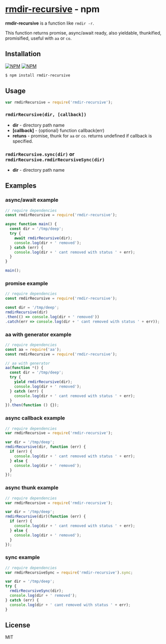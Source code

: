 [rmdir-recursive](https://www.npmjs.com/package/rmdir-recursive) - npm
===============

  **rmdir-recursive** is a function like `rmdir -r`.

  This function returns promise, async/await ready, also yieldable, thunkified, promisified, useful with `aa` or `co`.

Installation
------------

[![NPM](https://nodei.co/npm/rmdir-recursive.png?downloads=true&downloadRank=true&stars=true)](https://nodei.co/npm/rmdir-recursive/)
[![NPM](https://nodei.co/npm-dl/rmdir-recursive.png?height=2)](https://nodei.co/npm/rmdir-recursive/)

```bash
$ npm install rmdir-recursive
```

Usage
-----

```js
var rmdirRecursive = require('rmdir-recursive');
```

### `rmdirRecursive(dir, [callback])`

+ **dir** - directory path name
+ **[callback]** - {optional} function callback(err)
+ **retuns** - promise, thunk for `aa` or `co`. returns undefined if callback is specified.

### `rmdirRecursive.sync(dir)` or `rmdirRecursive.rmdirRecursiveSync(dir)`

+ **dir** - directory path name

Examples
--------

### async/await example

```js
// require dependencies
const rmdirRecursive = require('rmdir-recursive');

async function main() {
  const dir = '/tmp/deep';
  try {
    await rmdirRecursive(dir);
    console.log(dir + ' removed');
  } catch (err) {
    console.log(dir + ' cant removed with status ' + err);
  }
}

main();
```

### promise example

```js
// require dependencies
const rmdirRecursive = require('rmdir-recursive');

const dir = '/tmp/deep';
rmdirRecursive(dir)
.then(() => console.log(dir + ' removed'))
.catch(err => console.log(dir + ' cant removed with status ' + err));
```

### aa with generator example

```js
// require dependencies
const aa = require('aa');
const rmdirRecursive = require('rmdir-recursive');

// aa with generator
aa(function *() {
  const dir = '/tmp/deep';
  try {
    yield rmdirRecursive(dir);
    console.log(dir + ' removed');
  } catch (err) {
    console.log(dir + ' cant removed with status ' + err);
  }
}).then(function () {});
```

### async callback example

```js
// require dependencies
var rmdirRecursive = require('rmdir-recursive');

var dir = '/tmp/deep';
rmdirRecursive(dir, function (err) {
  if (err) {
    console.log(dir + ' cant removed with status ' + err);
  } else {
    console.log(dir + ' removed');
  }
});
```

### async thunk example

```js
// require dependencies
var rmdirRecursive = require('rmdir-recursive');

var dir = '/tmp/deep';
rmdirRecursive(dir)(function (err) {
  if (err) {
    console.log(dir + ' cant removed with status ' + err);
  } else {
    console.log(dir + ' removed');
  }
});
```

### sync example

```js
// require dependencies
var rmdirRecursiveSync = require('rmdir-recursive').sync;

var dir = '/tmp/deep';
try {
  rmdirRecursiveSync(dir);
  console.log(dir + ' removed');
} catch (err) {
  console.log(dir + ' cant removed with status ' + err);
}
```

License
-------

  MIT
